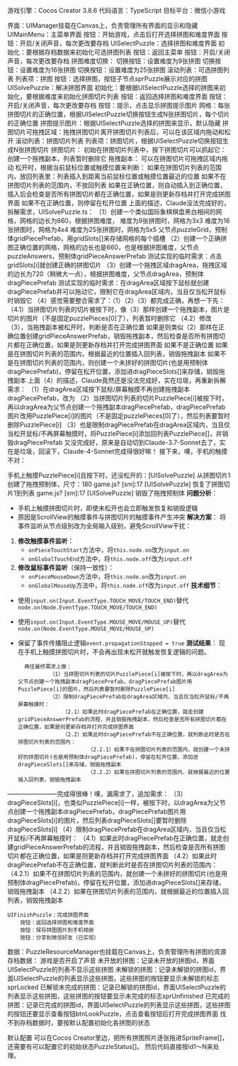 游戏引擎：Cocos Creator 3.8.6
代码语言：TypeScript
目标平台：微信小游戏

界面：UIManager挂载在Canvas上，负责管理所有界面的显示和隐藏
    UIMainMenu：主菜单界面
        按钮：开始游戏，点击后打开选择拼图和难度界面
        按钮：开启/关闭声音，每次更改要存档
    UISelectPuzzle：选择拼图和难度界面
        初始化：要根据存档数据来初始化可选拼图列表
        按钮：返回主菜单
        按钮：开启/关闭声音，每次更改要存档
        拼图难度切换：
            切换按钮：设置难度为9张拼图
            切换按钮：设置难度为16张拼图
            切换按钮：设置难度为25张拼图
        滚动列表：可选拼图列表
            列表项：拼图
                按钮：选择拼图，按钮子节点sprPuzzle展示对应的拼图
    UISolvePuzzle：解决拼图界面
        初始化：要根据UISelectPuzzle选择的拼图来初始化，要根据难度来初始化拼图切片列表
        按钮：返回选择拼图和难度界面
        按钮：开启/关闭声音，每次更改要存档
        按钮：提示，点击显示拼图提示图片
        网格：每张拼图切片的正确位置，根据UISelectPuzzle切换按钮生成N张拼图切片，每个切片的正确位置
        拼图提示图片：根据UISelectPuzzle选择的拼图来显示，默认隐藏
        拼图切片可拖拽区域：拖拽拼图切片离开拼图切片列表后，可以在该区域内拖动和松开
        滚动列表：拼图切片列表
            列表项：拼图切片，根据UISelectPuzzle切换按钮生成N张拼图切片
                拼图切片：
                    初始在拼图切片列表中，按下拼图切片可以抓起它：创建一个拖拽副本，列表暂时删除它
                    拖拽副本：
                        可以在拼图切片可拖拽区域内拖动
                        松开时，根据当前鼠标位置或触摸位置来判断：
                            如果在拼图切片列表的范围内，放回列表里：列表插入到距离当前鼠标位置或触摸位置最近的位置
                            如果不在拼图切片列表的范围内，不放回列表
                                如果在正确位置，则自动插入到正确位置，插入后会检查是否所有拼图切片都在正确位置，如果是则更新存档并打开完成拼图界面
                                如果不在正确位置，则停留在松开位置
        上面的描述，Claude没法完成好的，拆解需求，UISolvePuzzle.ts：
            （1）创建一个类似国际象棋棋盘黑白相间的网格，网格的边长为660，根据拼图难度，
                难度为9张拼图时，网格为3x3
                难度为16张拼图时，网格为4x4
                难度为25张拼图时，网格为5x5
                父节点puzzleGrid，预制体gridPiecePrefab，用gridSlots[]来存储网格的每个插槽
            （2）创建一个正确拼图正确位置的网格，网格的边长也是660，也是根据拼图难度，父节点puzzleAnswers，预制体gridPieceAnswerPrefab
                测试实现的临时需求：点击gridSlots[i]就创建正确的拼图切片
            （3）创建一个拖拽区域dragArea，拖拽区域的边长为720（稍微大一点），根据拼图难度，父节点dragArea，预制体dragPiecePrefab
                测试实现的临时需求：在dragArea区域按下鼠标就创建dragPiecePrefab并可以拖动它，限制它在dragArea区域内，当且仅当松开鼠标时销毁它
            （4）感觉需要整合需求了：（1）（2）（3）都完成正确，再想一下先：
                （4.1）当拼图切片列表的切片被按下时，像（3）那样创建一个拖拽副本，图片是切片的图片（不是固定puzzlePieces[0]了），列表暂时删除它
                （4.2）修改（3），当拖拽副本被松开时，判断是否在正确位置
                        如果是则类似（2）那样在正确位置创建gridPieceAnswerPrefab，销毁拖拽副本，然后检查是否所有拼图切片都在正确位置，如果是则更新存档并打开完成拼图界面
                        如果不是正确位置
                            如果是在拼图切片列表的范围内，根据最近的位置插入回列表，销毁拖拽副本
                            如果不是在拼图切片列表的范围内，则创建一个未拼好的拼图切片(也是用预制体dragPiecePrefab)，停留在松开位置，添加进dragPieceSlots[]来存储，销毁拖拽副本
        上面（4）的描述，Claude竟然还是没法完成好，实在垃圾，再重新拆解需求：
                （1）在dragArea区域按下鼠标/屏幕触摸不再创建拖拽副本dragPiecePrefab，改为
                （2）当拼图切片列表的切片PuzzlePiece[i]被按下时，再以dragArea为父节点创建一个拖拽副本dragPiecePrefab，dragPiecePrefab图片改用PuzzlePiece[i]的图片（不是固定puzzlePieces[0]了），然后列表要暂时删除PuzzlePiece[i]
                （3）也是限制dragPiecePrefab在dragArea区域内，当且仅当松开鼠标/不再屏幕触摸时，将PuzzlePiece[i]添加回列表PuzzlePiece[]，并销毁dragPiecePrefab
        又没完成好，原来是自动切到Claude-3.7-Sonnet去了，实在是垃圾，回滚下，Claude-4-Sonnet完成得很好嘛！
        接下来，噢，手机的触摸不对：

手机上触摸PuzzlePiece[i]且按下时，还没松开的：[UISolvePuzzle] 从拼图切片1创建了拖拽预制体，尺寸：180
game.js? [sm]:17 [UISolvePuzzle] 恢复了拼图切片1到列表
game.js? [sm]:17 [UISolvePuzzle] 销毁了拖拽预制体
**问题分析**：
- 手机上触摸拼图切片时，即使未松开也会立即触发恢复和销毁逻辑
- 原因是ScrollView的触摸事件与拼图切片的触摸事件产生冲突
**解决方案**：
将事件监听从节点级别改为全局输入级别，避免ScrollView干扰：
1. **修改触摸事件监听**：
   - `onPieceTouchStart`方法中，将`this.node.on`改为`input.on`
   - `onGlobalTouchEnd`方法中，将`this.node.off`改为`input.off`
2. **修改鼠标事件监听**（保持一致性）：
   - `onPieceMouseDown`方法中，将`this.node.on`改为`input.on`
   - `onGlobalMouseUp`方法中，将`this.node.off`改为`input.off`
**技术细节**：
- 使用`input.on(Input.EventType.TOUCH_MOVE/TOUCH_END)`替代`node.on(Node.EventType.TOUCH_MOVE/TOUCH_END)`
- 使用`input.on(Input.EventType.MOUSE_MOVE/MOUSE_UP)`替代`node.on(Node.EventType.MOUSE_MOVE/MOUSE_UP)`
- 保留了事件传播阻止逻辑`event.propagationStopped = true`
**测试结果**：
现在手机上触摸拼图切片时，不会再出现未松开就触发恢复逻辑的问题。

        再往最终需求上做：
                （1）当拼图切片列表的切片PuzzlePiece[i]被按下时，再以dragArea为父节点创建一个拖拽副本dragPiecePrefab，dragPiecePrefab图片用PuzzlePiece[i]的图片，然后列表要暂时删除PuzzlePiece[i]
                （2）限制dragPiecePrefab在dragArea区域内，当且仅当松开鼠标/不再屏幕触摸时：
                    （2.1）如果此时dragPiecePrefab在正确位置，就走创建gridPieceAnswerPrefab的流程，并且销毁拖拽副本，然后检查是否所有拼图切片都在正确位置，如果是则更新存档并打开完成拼图界面
                    （2.2）如果此时dragPiecePrefab不在正确位置，就判断此时是否在拼图切片列表的范围内：
                            （2.2.1）如果不在拼图切片列表的范围内，就创建一个未拼好的拼图切片(也是用预制体dragPiecePrefab)，停留在松开位置，添加进dragPieceSlots[]来存储，销毁拖拽副本
                            （2.2.2）如果在拼图切片列表的范围内，就根据最近的位置插入回列表，销毁拖拽副本
————————完成得很棒！噢，漏需求了，追加需求：
                （3）dragPieceSlots[i]，也类似PuzzlePiece[i]一样，被按下时，以dragArea为父节点创建一个拖拽副本dragPiecePrefab，dragPiecePrefab图片用dragPieceSlots[i]的图片，然后列表dragPieceSlots[]要暂时删除dragPieceSlots[i]
                （4）限制dragPiecePrefab在dragArea区域内，当且仅当松开鼠标/不再屏幕触摸时：
                    （4.1）如果此时dragPiecePrefab在正确位置，就走创建gridPieceAnswerPrefab的流程，并且销毁拖拽副本，然后检查是否所有拼图切片都在正确位置，如果是则更新存档并打开完成拼图界面
                    （4.2）如果此时dragPiecePrefab不在正确位置，就判断此时是否在拼图切片列表的范围内：
                            （4.2.1）如果不在拼图切片列表的范围内，就创建一个未拼好的拼图切片(也是用预制体dragPiecePrefab)，停留在松开位置，添加进dragPieceSlots[]来存储，销毁拖拽副本
                            （4.2.2）如果在拼图切片列表的范围内，就根据最近的位置插入回列表，销毁拖拽副本

    UIFinishPuzzle：完成拼图界面
        按钮：返回选择拼图和难度界面
        按钮：保存拼图图片到手机相册
        按钮：分享到微信好友（已实现）

数据：PuzzleResourceManager也挂载在Canvas上，负责管理所有拼图的资源
    存档数据：
        游戏是否开启了声音
        未开放的拼图：记录未开放的拼图id，界面UISelectPuzzle的列表不显示这些拼图
        未解锁的拼图：记录未解锁的拼图id，界面UISelectPuzzle的列表显示这些拼图，这些拼图的按钮要显示未解锁的标志sprLocked
        已解锁未完成的拼图：记录已解锁的拼图id，界面UISelectPuzzle的列表显示这些拼图，这些拼图的按钮要显示未完成的标志sprUnfinished
        已完成的拼图：记录已完成的拼图id，界面UISelectPuzzle的列表显示这些拼图，这些拼图的按钮还要显示查看按钮btnLookPuzzle，点击查看按钮后打开完成拼图界面
    找不到存档数据时，要按默认配置初始化各拼图的状态

默认配置
    可以在Cocos Creator里边，把所有拼图照片逐张拖进SpriteFrame[]，还需要有可以配置它的初始状态PuzzleStatus[]。
    然后代码直接按id1～N来处理。

